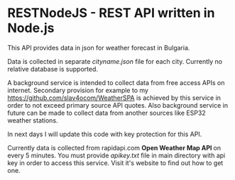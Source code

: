 # RESTNodeJS - REST API written in Node.js

This API provides data in json for weather forecast in Bulgaria.

Data is collected in separate <i>cityname.json</i> file for each city. Currently no relative database is supported.

A background service is intended to collect data from free access APIs on internet. Secondary provision for example to my https://github.com/slav4ocom/WeatherSPA is achieved by this service in order to not exceed primary source API quotes. Also background service in future can be made to collect data from another sources like ESP32 weather stations. 

In next days I will update this code with key protection for this API.

Currently data is collected from rapidapi.com <b> Open Weather Map API </b> on every 5 minutes. You must provide <i>apikey.txt</i> file in main directory with api key in order to access this service. Visit it's website to find out how to get one.

